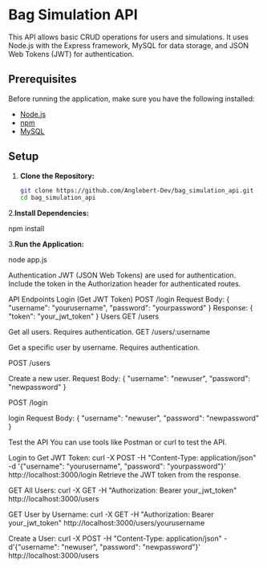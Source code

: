 <!--  -->

# Bag Simulation API

This API allows basic CRUD operations for users and simulations. It uses Node.js with the Express framework, MySQL for data storage, and JSON Web Tokens (JWT) for authentication.

## Prerequisites

Before running the application, make sure you have the following installed:

- [Node.js](https://nodejs.org/)
- [npm](https://www.npmjs.com/)
- [MySQL](https://www.mysql.com/)

## Setup

1. **Clone the Repository:**

   ```bash
   git clone https://github.com/Anglebert-Dev/bag_simulation_api.git
   cd bag_simulation_api
   ```

2.**Install Dependencies:**

npm install

3.**Run the Application:**

node app.js



Authentication
JWT (JSON Web Tokens) are used for authentication. Include the token in the Authorization header for authenticated routes.

API Endpoints
Login (Get JWT Token)
POST /login
Request Body: { "username": "yourusername", "password": "yourpassword" }
Response: { "token": "your_jwt_token" }
Users
GET /users

Get all users.
Requires authentication.
GET /users/:username

Get a specific user by username.
Requires authentication.

POST /users

Create a new user.
Request Body: { "username": "newuser", "password": "newpassword" }


POST /login

login
Request Body: { "username": "newuser", "password": "newpassword" }




Test the API
You can use tools like Postman or curl to test the API.

Login to Get JWT Token:
curl -X POST -H "Content-Type: application/json" -d '{"username": "yourusername", "password": "yourpassword"}' http://localhost:3000/login
 Retrieve the JWT token from the response.

GET All Users:
curl -X GET -H "Authorization: Bearer your_jwt_token" http://localhost:3000/users

GET User by Username:
curl -X GET -H "Authorization: Bearer your_jwt_token" http://localhost:3000/users/yourusername

Create a User:
curl -X POST -H "Content-Type: application/json" -d'{"username": "newuser", "password": "newpassword"}' http://localhost:3000/users